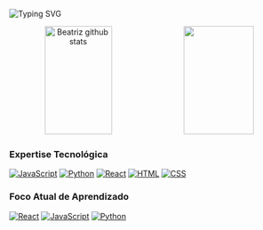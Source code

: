 ![Typing SVG](https://readme-typing-svg.herokuapp.com/?color=3AF7DF&size=35&center=true&vCenter=true&width=1000&lines=HELLO%2C+My+name+is+Beatriz%3B+I'm+19+years+old%3B+I'm+from+Brazil%3B+I'm+studying+Systems+Analysis+and+Development%3B+Be+Welcome!+%3A%29)
<!---
(https://git.io/typing-svg)
--->
<div align="center">  
  <img width="49%" height="195px" src="https://github-readme-stats.vercel.app/api?username=bia-pequeno&show_icons=true&count_private=true&hide_border=true&title_color=19f9d899&icon_color=19f9d899&text_color=FF75B5&bg_color=31353a" alt="Beatriz github stats" /> 
  <img width="50%" height="195px" src="https://github-readme-stats.vercel.app/api/top-langs/?username=bia-pequeno&layout=compact&hide=Cython,c&hide_border=true&title_color=19f9d899&text_color=FF75B5&bg_color=31353a" />
</div>


### **Expertise Tecnológica**
 [![JavaScript](https://img.shields.io/badge/-JavaScript-0D1117?style=for-the-badge&logo=javascript&labelColor=0D1117)](link_para_perfil_ou_projeto) [![Python](https://img.shields.io/badge/-Python-0D1117?style=for-the-badge&logo=python&labelColor=0D1117)](link_para_perfil_ou_projeto) [![React](https://img.shields.io/badge/-React-0D1117?style=for-the-badge&logo=react&labelColor=0D1117)](link_para_perfil_ou_projeto) [![HTML](https://img.shields.io/badge/-HTML-0D1117?style=for-the-badge&logo=html5&labelColor=0D1117)](link_para_perfil_ou_projeto) [![CSS](https://img.shields.io/badge/-CSS-0D1117?style=for-the-badge&logo=css3&labelColor=0D1117)](link_para_perfil_ou_projeto)


### **Foco Atual de Aprendizado**
[![React](https://img.shields.io/badge/-React-0D1117?style=for-the-badge&logo=react&labelColor=0D1117)](link_para_perfil_ou_projeto) [![JavaScript](https://img.shields.io/badge/-JavaScript-0D1117?style=for-the-badge&logo=javascript&labelColor=0D1117)](link_para_perfil_ou_projeto) [![Python](https://img.shields.io/badge/-Python-0D1117?style=for-the-badge&logo=python&labelColor=0D1117)](link_para_perfil_ou_projeto)


<!---
bia-pequeno/bia-pequeno is a ✨ special ✨ repository because its `README.md` (this file) appears on your GitHub profile.
You can click the Preview link to take a look at your changes.
--->
